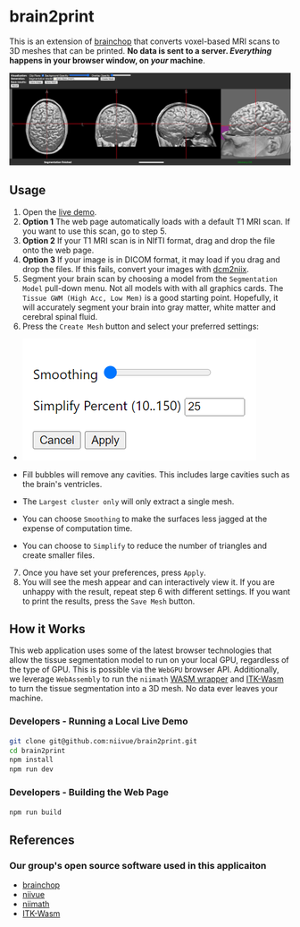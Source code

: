 # brain2print

This is an extension of [brainchop](https://github.com/neuroneural/brainchop) that converts voxel-based MRI scans to 3D meshes that can be printed. **No data is sent to a server. *Everything* happens in your browser window, on *your* machine**. 

![image of web page](brain2print.png)

## Usage

1. Open the [live demo](https://niivue.github.io/brain2print/).
2. **Option 1** The web page automatically loads with a default T1 MRI scan. If you want to use this scan, go to step 5.
3. **Option 2** If your T1 MRI scan is in NIfTI format, drag and drop the file onto the web page.
4. **Option 3** If your image is in DICOM format, it may load if you drag and drop the files. If this fails, convert your images with [dcm2niix](https://github.com/rordenlab/dcm2niix).
5. Segment your brain scan by choosing a model from the `Segmentation Model` pull-down menu. Not all models with with all graphics cards. The `Tissue GWM (High Acc, Low Mem)` is a good starting point. Hopefully, it will accurately segment your brain into gray matter, white matter and cerebral spinal fluid.
6. Press the `Create Mesh` button and select your preferred settings:

  - ![settings dialog](Settings.png)

  - Fill bubbles will remove any cavities. This includes large cavities such as the brain's ventricles.
  - The `Largest cluster only` will only extract a single mesh.
  - You can choose `Smoothing` to make the surfaces less jagged at the expense of computation time.
  - You can choose to `Simplify` to reduce the number of triangles and create smaller files.

7. Once you have set your preferences, press `Apply`.
8. You will see the mesh appear and can interactively view it. If you are unhappy with the result, repeat step 6 with different settings. If you want to print the results, press the `Save Mesh` button.

## How it Works

This web application uses some of the latest browser technologies that allow the tissue segmentation model to run on your local GPU, regardless of the type of GPU. This is possible via the `WebGPU` browser API. Additionally, we leverage `WebAssembly` to run the `niimath` [WASM wrapper](https://www.npmjs.com/package/@niivue/niimath) and [ITK-Wasm](https://wasm.itk.org) to turn the tissue segmentation into a 3D mesh. No data ever leaves your machine.

### Developers - Running a Local Live Demo

```bash
git clone git@github.com:niivue/brain2print.git
cd brain2print
npm install
npm run dev
```


### Developers - Building the Web Page

```bash
npm run build
```

## References

### Our group's open source software used in this applicaiton

- [brainchop](https://github.com/neuroneural/brainchop)
- [niivue](https://github.com/niivue/niivue)
- [niimath](https://github.com/rordenlab/niimath)
- [ITK-Wasm](https://github.com/InsightSoftwareConsortium/ITK-Wasm)
